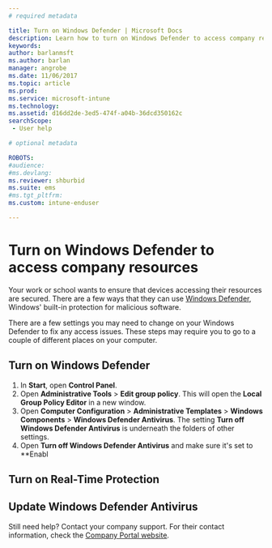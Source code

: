 ```yaml
---
# required metadata

title: Turn on Windows Defender | Microsoft Docs
description: Learn how to turn on Windows Defender to access company resources.
keywords:
author: barlanmsft
ms.author: barlan
manager: angrobe
ms.date: 11/06/2017
ms.topic: article
ms.prod:
ms.service: microsoft-intune
ms.technology:
ms.assetid: d16dd2de-3ed5-474f-a04b-36dcd350162c
searchScope: - User help

# optional metadata

ROBOTS:  
#audience:
#ms.devlang:
ms.reviewer: shburbid
ms.suite: ems
#ms.tgt_pltfrm:
ms.custom: intune-enduser

---
```



# Turn on Windows Defender to access company resources

Your work or school wants to ensure that devices accessing their resources are secured. There are a few ways that they can use [Windows Defender](https://www.microsoft.com/safety/pc-security/windows-defender.aspx), Windows' built-in protection for malicious software.

There are a few settings you may need to change on your Windows Defender to fix any access issues. These steps may require you to go to a couple of different places on your computer.

## Turn on Windows Defender

1. In **Start**, open **Control Panel**.
2. Open **Administrative Tools** > **Edit group policy**. This will open the **Local Group Policy Editor** in a new window.
3. Open **Computer Configuration** > **Administrative Templates** > **Windows Components** > **Windows Defender Antivirus**. The setting **Turn off Windows Defender Antivirus** is underneath the folders of other settings. 
4. Open **Turn off Windows Defender Antivirus** and make sure it's set to **Enabl

## Turn on Real-Time Protection



## Update Windows Defender Antivirus



Still need help? Contact your company support. For their contact information, check the [Company Portal website](https://portal.manage.microsoft.com).
